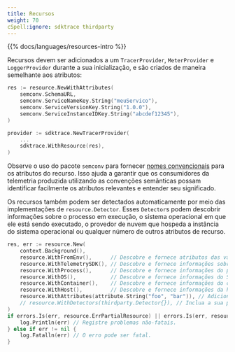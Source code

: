 ```yaml
---
title: Recursos
weight: 70
cSpell:ignore: sdktrace thirdparty
---
```


{{% docs/languages/resources-intro %}}

Recursos devem ser adicionados a um `TracerProvider`, `MeterProvider` e
`LoggerProvider` durante a sua inicialização, e são criados de maneira
semelhante aos atributos:

```go
res := resource.NewWithAttributes(
    semconv.SchemaURL,
    semconv.ServiceNameKey.String("meuServico"),
    semconv.ServiceVersionKey.String("1.0.0"),
    semconv.ServiceInstanceIDKey.String("abcdef12345"),
)

provider := sdktrace.NewTracerProvider(
    ...
    sdktrace.WithResource(res),
)
```

Observe o uso do pacote `semconv` para fornecer
[nomes convencionais](/docs/concepts/semantic-conventions/) para os atributos do
recurso. Isso ajuda a garantir que os consumidores da telemetria produzida
utilizando as convenções semânticas possam identificar facilmente os atributos
relevantes e entender seu significado.

Os recursos também podem ser detectados automaticamente por meio das
implementações de `resource.Detector`. Esses `Detector`s podem descobrir
informações sobre o processo em execução, o sistema operacional em que ele está
sendo executado, o provedor de nuvem que hospeda a instância do sistema
operacional ou qualquer número de outros atributos de recurso.

```go
res, err := resource.New(
	context.Background(),
	resource.WithFromEnv(),      // Descobre e fornece atributos das variáveis de ambiente OTEL_RESOURCE_ATTRIBUTES e OTEL_SERVICE_NAME.
	resource.WithTelemetrySDK(), // Descobre e fornece informações sobre o SDK do OpenTelemetry que está sendo utilizado.
	resource.WithProcess(),      // Descobre e fornece informações do processo.
	resource.WithOS(),           // Descobre e fornece informações do Sistema Operacional.
	resource.WithContainer(),    // Descobre e fornece informações do contêiner.
	resource.WithHost(),         // Descobre e fornece informações da hospedagem.
	resource.WithAttributes(attribute.String("foo", "bar")), // Adicionar atributos de recurso personalizados.
	// resource.WithDetectors(thirdparty.Detector{}), // Inclua a sua própria implementação externa do Detector.
)
if errors.Is(err, resource.ErrPartialResource) || errors.Is(err, resource.ErrSchemaURLConflict) {
	log.Println(err) // Registre problemas não-fatais.
} else if err != nil {
	log.Fatalln(err) // O erro pode ser fatal.
}
```
